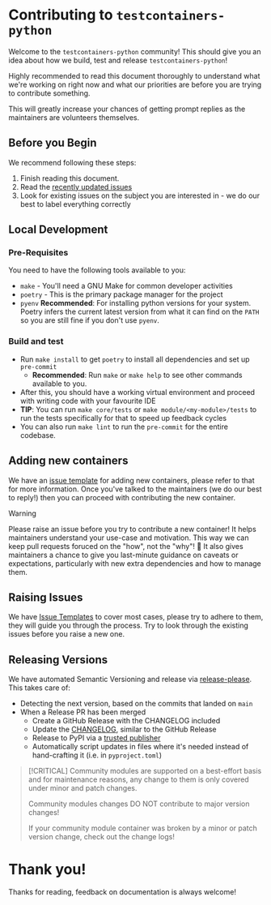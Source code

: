 # Contributing to `testcontainers-python`

Welcome to the `testcontainers-python` community!
This should give you an idea about how we build, test and release `testcontainers-python`!

Highly recommended to read this document thoroughly to understand what we're working on right now
and what our priorities are before you are trying to contribute something.

This will greatly increase your chances of getting prompt replies as the maintainers are volunteers themselves.

## Before you Begin

We recommend following these steps:

1. Finish reading this document.
2. Read the [recently updated issues][1]
3. Look for existing issues on the subject you are interested in - we do our best to label everything correctly


## Local Development

### Pre-Requisites

You need to have the following tools available to you:
- `make` - You'll need a GNU Make for common developer activities
- `poetry` - This is the primary package manager for the project
- `pyenv` **Recommended**: For installing python versions for your system.
  Poetry infers the current latest version from what it can find on the `PATH` so you are still fine if you don't use `pyenv`.

### Build and test


- Run `make install` to get `poetry` to install all dependencies and set up `pre-commit`
  - **Recommended**: Run `make` or `make help` to see other commands available to you.
- After this, you should have a working virtual environment and proceed with writing code with your favourite IDE
- **TIP**: You can run `make core/tests` or `make module/<my-module>/tests` to run the tests specifically for that to speed up feedback cycles
- You can also run `make lint` to run the `pre-commit` for the entire codebase.


## Adding new containers

We have an [issue template](.github/ISSUE_TEMPLATE/new-container.md) for adding new containers, please refer to that for more information.
Once you've talked to the maintainers (we do our best to reply!) then you can proceed with contributing the new container.

> [!WARNING]
> Please raise an issue before you try to contribute a new container! It helps maintainers understand your use-case and motivation.
> This way we can keep pull requests foruced on the "how", not the "why"! :pray:
> It also gives maintainers a chance to give you last-minute guidance on caveats or expectations, particularly with
> new extra dependencies and how to manage them.


## Raising Issues

We have [Issue Templates][2] to cover most cases, please try to adhere to them, they will guide you through the process.
Try to look through the existing issues before you raise a new one.


## Releasing Versions

We have automated Semantic Versioning and release via [release-please](workflows/release-please.yml).
This takes care of:
- Detecting the next version, based on the commits that landed on `main`
- When a Release PR has been merged
  - Create a GitHub Release with the CHANGELOG included
  - Update the [CHANGELOG](../CHANGELOG.md), similar to the GitHub Release
  - Release to PyPI via a [trusted publisher](https://docs.pypi.org/trusted-publishers/using-a-publisher/)
  - Automatically script updates in files where it's needed instead of hand-crafting it (i.e. in `pyproject.toml`)

> [!CRITICAL]
> Community modules are supported on a best-effort basis and for maintenance reasons, any change to them
> is only covered under minor and patch changes.
>
> Community modules changes DO NOT contribute to major version changes!
>
> If your community module container was broken by a minor or patch version change, check out the change logs!

# Thank you!

Thanks for reading, feedback on documentation is always welcome!

[1]: https://github.com/testcontainers/testcontainers-python/issues?q=is%3Aissue+is%3Aopen+sort%3Aupdated-desc "Recently Updated Issues showing you what we're focusing on"
[2]: https://github.com/testcontainers/testcontainers-python/issues/new/choose "List of current issue templates, please use them"
